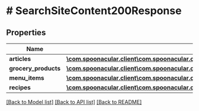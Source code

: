 # # SearchSiteContent200Response

## Properties

Name | Type | Description | Notes
------------ | ------------- | ------------- | -------------
**articles** | [**\com.spoonacular.client\com.spoonacular.client.model\SearchSiteContent200ResponseArticlesInner[]**](SearchSiteContent200ResponseArticlesInner.md) |  |
**grocery_products** | [**\com.spoonacular.client\com.spoonacular.client.model\SearchSiteContent200ResponseGroceryProductsInner[]**](SearchSiteContent200ResponseGroceryProductsInner.md) |  |
**menu_items** | [**\com.spoonacular.client\com.spoonacular.client.model\SearchSiteContent200ResponseGroceryProductsInner[]**](SearchSiteContent200ResponseGroceryProductsInner.md) |  |
**recipes** | [**\com.spoonacular.client\com.spoonacular.client.model\SearchSiteContent200ResponseGroceryProductsInner[]**](SearchSiteContent200ResponseGroceryProductsInner.md) |  |

[[Back to Model list]](../../README.md#models) [[Back to API list]](../../README.md#endpoints) [[Back to README]](../../README.md)
